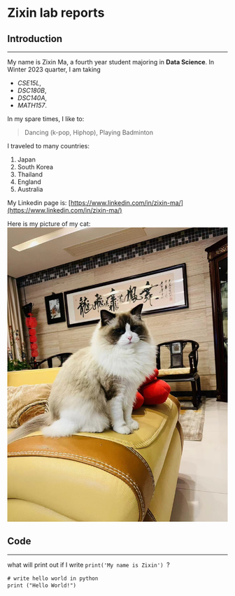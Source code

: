 # Zixin lab reports
## Introduction

---
My name is Zixin Ma, a fourth year student majoring in **Data Science**. In Winter 2023 quarter, I am taking
* *CSE15L*, 
* *DSC180B*, 
* *DSC140A*, 
* *MATH157*.

In my spare times, I like to:
> Dancing (k-pop, Hiphop),
> Playing Badminton

I traveled to many countries:
1. Japan
2. South Korea
3. Thailand
4. England
5. Australia

My Linkedin page is:
[https://www.linkedin.com/in/zixin-ma/](https://www.linkedin.com/in/zixin-ma/)

Here is my picture of my cat:
![Image](cat.jpg)

## Code
---
what will print out if I write `print('My name is Zixin') `?
```
# write hello world in python
print ("Hello World!")
```




